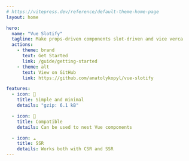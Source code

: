 ```yaml
---
# https://vitepress.dev/reference/default-theme-home-page
layout: home

hero:
  name: "Vue Slotify"
  tagline: Make props-driven components slot-driven and vice verca
  actions:
    - theme: brand
      text: Get Started
      link: /guide/getting-started
    - theme: alt
      text: View on GitHub
      link: https://github.com/anatolykopyl/vue-slotify

features:
  - icon: 👾
    title: Simple and minimal
    details: "gzip: 6.1 kB"

  - icon: 🧠
    title: Compatible
    details: Can be used to nest Vue components

  - icon: ☁️
    title: SSR
    details: Works both with CSR and SSR
---
```

